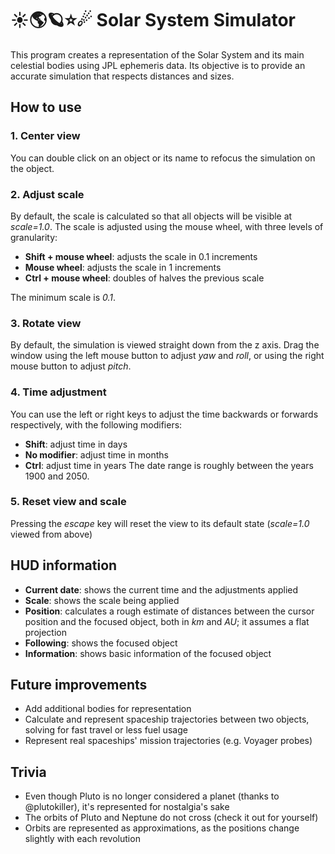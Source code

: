 # ☀🌎🪐⭐☄ Solar System Simulator
This program creates a representation of the Solar System and its main celestial bodies using JPL ephemeris data. Its objective is to provide an accurate simulation that respects distances and sizes.
## How to use
### 1. Center view
You can double click on an object or its name to refocus the simulation on the object.
### 2. Adjust scale
By default, the scale is calculated so that all objects will be visible at *scale=1.0*. The scale is adjusted using the mouse wheel, with three levels of granularity:
* **Shift + mouse wheel**: adjusts the scale in 0.1 increments
* **Mouse wheel**: adjusts the scale in 1 increments
* **Ctrl + mouse wheel**: doubles of halves the previous scale

The minimum scale is *0.1*.
### 3. Rotate view
By default, the simulation is viewed straight down from the z axis. Drag the window using the left mouse button to adjust *yaw* and *roll*, or using the right mouse button to adjust *pitch*.
### 4. Time adjustment
You can use the left or right keys to adjust the time backwards or forwards respectively, with the following modifiers:
* **Shift**: adjust time in days
* **No modifier**: adjust time in months
* **Ctrl**: adjust time in years
The date range is roughly between the years 1900 and 2050.
### 5. Reset view and scale
Pressing the *escape* key will reset the view to its default state (*scale=1.0* viewed from above)
## HUD information
* **Current date**: shows the current time and the adjustments applied
* **Scale**: shows the scale being applied
* **Position**: calculates a rough estimate of distances between the cursor position and the focused object, both in *km* and *AU*; it assumes a flat projection
* **Following**: shows the focused object
* **Information**: shows basic information of the focused object
## Future improvements
* Add additional bodies for representation
* Calculate and represent spaceship trajectories between two objects, solving for fast travel or less fuel usage
* Represent real spaceships' mission trajectories (e.g. Voyager probes)
## Trivia
* Even though Pluto is no longer considered a planet (thanks to @plutokiller), it's represented for nostalgia's sake
* The orbits of Pluto and Neptune do not cross (check it out for yourself)
* Orbits are represented as approximations, as the positions change slightly with each revolution
